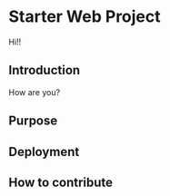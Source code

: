 # Starter Web Project
Hi!!
## Introduction
How are you?
## Purpose

## Deployment

## How to contribute